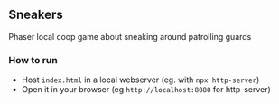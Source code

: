 ## Sneakers

Phaser local coop game about sneaking around patrolling guards

### How to run
* Host `index.html` in a local webserver (eg. with `npx http-server`)
* Open it in your browser (eg `http://localhost:8080` for http-server)
